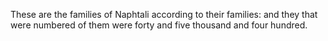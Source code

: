 These are the families of Naphtali according to their families: and they that were numbered of them were forty and five thousand and four hundred.
